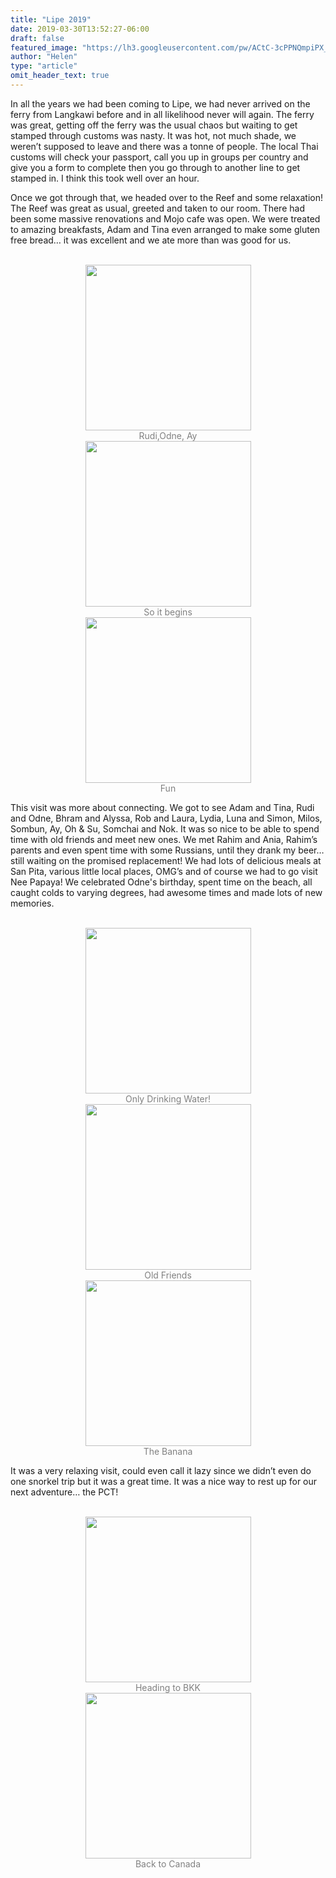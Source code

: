 ```yaml
---
title: "Lipe 2019"
date: 2019-03-30T13:52:27-06:00
draft: false
featured_image: "https://lh3.googleusercontent.com/pw/ACtC-3cPPNQmpiPX_TFRPW6zdcrg57offyYFk0T1VJ1-4CcZ9D-PRS8C8u2snjgddsFRikYMMiW0VfytWr3mJMf9FhsC_JvcX5We1eV28fzu9p9UR4ZZYcbAzn0ARK9KefojjeE2_x7XKwmAChC9oNe1Kj9fpg=w1300-h975-no"
author: "Helen"
type: "article"
omit_header_text: true
---
```


In all the years we had been coming to Lipe, we had never arrived on the ferry from Langkawi before and in all likelihood never will again. The ferry was great, getting off the ferry was the usual chaos but waiting to get stamped through customs was nasty. It was hot, not much shade, we weren’t supposed to leave and there was a tonne of people. The local Thai customs will check your passport, call you up in groups per country and give you a form to complete then you go through to another line to get stamped in. I think this took well over an hour. 

Once we got through that, we headed over to the Reef and some relaxation! The Reef was great as usual, greeted and taken to our room. There had been some massive renovations and Mojo cafe was open. We were treated to amazing breakfasts, Adam and Tina even arranged to make some gluten free bread… it was excellent and we ate more than was good for us. 

</br>
<div style="text-align: center">
  <a style="display:inline-block;text-decoration:none;color: grey;" href="https://photos.google.com/share/AF1QipM98JxULF7ggxbR_jtzQ-yajmB9RBLUFDjcYCNumaJysKxZ86Jnq21tfoeoV4co-g/photo/AF1QipPSAusTpLILy12JzhkT7byH89TsViPPPPI6piah?key=aFlEaXByN1Z2Nk4tVHRWU0lDWVNlQTBTNDd2Mm9R" target="_blank"><img loading="lazy" src="https://lh3.googleusercontent.com/pw/ACtC-3fnT1dOSbcq7wHGCWOox86HaaH0zM2XgbvoVej_Gq0uN_RTIt8fXDoCCIs7IclhO5b_gNE3Tfdh-ZYqxcluN5EEtzxNhc5vyyp9zhGA26ROOfMfcU0AFk1cEAJThyj0lHWLwsUyaYD4tNQpg_fzPp5W6Q=w265-no" width="265" /><div>Rudi,Odne, Ay</div></a>
  <a style="display:inline-block;text-decoration:none;color: grey;" href="https://photos.google.com/share/AF1QipM98JxULF7ggxbR_jtzQ-yajmB9RBLUFDjcYCNumaJysKxZ86Jnq21tfoeoV4co-g/photo/AF1QipP3ZQKXjTh49pm6-DfoH9pQpJof3CdLaId4pbZA?key=aFlEaXByN1Z2Nk4tVHRWU0lDWVNlQTBTNDd2Mm9R" target="_blank"><img loading="lazy" src="https://lh3.googleusercontent.com/pw/ACtC-3c_D8GimzgCMXL0Kaws7xwoQ8sbsME8kEM03rZANk47R8l2ePyoYLRZ2LPFo7Xy_LT68LZlNqoyL-8hzAodptYgO9VcnHC4KwHGsKhJsj8b4HnMGW-d0V2bNAZ44Jf-74NgHU8Mjx3p8uaERZJ3l-fYwQ=w265-no" width="265" /><div>So it begins</div></a>
  <a style="display:inline-block;text-decoration:none;color: grey;" href="https://photos.google.com/share/AF1QipM98JxULF7ggxbR_jtzQ-yajmB9RBLUFDjcYCNumaJysKxZ86Jnq21tfoeoV4co-g/photo/AF1QipNQCDiqON4o2AXP6bcncLOAYoFWcnYN_WFcob8T?key=aFlEaXByN1Z2Nk4tVHRWU0lDWVNlQTBTNDd2Mm9R" target="_blank"><img loading="lazy" src="https://lh3.googleusercontent.com/pw/ACtC-3fTQ3x_yB_3cHvX0M34dsSRVaNhUpKm5IBMNjAkwLLNGnOhXM9V0CG-_LMQQAFBFEapmOKpW8_j6nnUDlrjmo0aDQRil9VPrz8_Gi4t9qISW28VbBjb1Rxttzem9wsQk39916UstN40_KMjvr7MHIX8-w=w265-no" width="265" /><div> Fun</div></a>
</div>

This visit was more about connecting. We got to see Adam and Tina, Rudi and Odne, Bhram and Alyssa, Rob and Laura, Lydia, Luna and Simon, Milos, Sombun, Ay, Oh & Su, Somchai and Nok. It was so nice to be able to spend time with old friends and meet new ones. We met Rahim and Ania, Rahim’s parents and even spent time with some Russians, until they drank my beer… still waiting on the promised replacement! We had lots of delicious meals at San Pita, various little local places, OMG’s and of course we had to go visit Nee Papaya! We celebrated Odne's birthday, spent time on the beach, all caught colds to varying degrees, had awesome times and made lots of new memories. 

</br>
<div style="text-align: center">
  <a style="display:inline-block;text-decoration:none;color: grey;" href="https://photos.google.com/share/AF1QipM98JxULF7ggxbR_jtzQ-yajmB9RBLUFDjcYCNumaJysKxZ86Jnq21tfoeoV4co-g/photo/AF1QipM556Yows98fOyjMrN_tt3nakzUrq4ZrbuBnReg?key=aFlEaXByN1Z2Nk4tVHRWU0lDWVNlQTBTNDd2Mm9R" target="_blank"><img loading="lazy" src="https://lh3.googleusercontent.com/pw/ACtC-3cyZAXysGP7QH84wYp4Izwy0NytpDY2dDQt4hGC6MBhIjJwpF0HyD77SiPv-KZ--WJ5RD0rBDimo-P8jGAbWiN0g9tgCSplmC4qFxJlYGzbOG9BdPkES7AzplhawHUwL8GBfSHXdlch2CuEdtlOzK48CQ=w265-no" width="265" /><div>Only Drinking Water!</div></a>
  <a style="display:inline-block;text-decoration:none;color: grey;" href="https://photos.google.com/share/AF1QipM98JxULF7ggxbR_jtzQ-yajmB9RBLUFDjcYCNumaJysKxZ86Jnq21tfoeoV4co-g/photo/AF1QipMd_0QmIz16nxwr8s-hA-FuL7fOZcrc5TVaRUQw?key=aFlEaXByN1Z2Nk4tVHRWU0lDWVNlQTBTNDd2Mm9R" target="_blank"><img loading="lazy" src="https://lh3.googleusercontent.com/pw/ACtC-3dKEH39aQUPiwhKNe_GvrBjBZQC9PIJoIJKpeV2xglVo9TG8TfRFmWp5nVFt7wOzQcTIeYVrSbBblXTXHLwsQTcbSCynMjR_Dea6BntSnptmS-cNmjupZZtIo5uOJVKkeePMTcEI3SdmqJsf-6eWzyL4Q=w265-no" width="265" /><div>Old Friends</div></a>
  <a style="display:inline-block;text-decoration:none;color: grey;" href="https://photos.google.com/share/AF1QipM98JxULF7ggxbR_jtzQ-yajmB9RBLUFDjcYCNumaJysKxZ86Jnq21tfoeoV4co-g/photo/AF1QipPmkfgzeHDQPkS1xBThQqajxejRSAwyqweMlh60?key=aFlEaXByN1Z2Nk4tVHRWU0lDWVNlQTBTNDd2Mm9R" target="_blank"><img loading="lazy" src="https://lh3.googleusercontent.com/pw/ACtC-3cAJa2XP9qrH9snEap-Fr0m0ZDjj8_IRfBTRSev_q5kxCFekradDhfqFHhh1l-IdYulknmBb6F3GsW_S8noEXc3BRKDUt4Lwuv2VnlAbEBT7PNquWda-jMsoajZ2hPdIkdqtWB2sTMXFxMLT1Wj6KQQ2A=w265-no" width="265" /><div>The Banana</div></a>
 </div>

It was a very relaxing visit, could even call it lazy since we didn’t even do one snorkel trip but it was a great time. It was a nice way to rest up for our next adventure… the PCT!

</br>
<div style="text-align: center">
  <a style="display:inline-block;text-decoration:none;color: grey;" href="https://photos.google.com/share/AF1QipM98JxULF7ggxbR_jtzQ-yajmB9RBLUFDjcYCNumaJysKxZ86Jnq21tfoeoV4co-g/photo/AF1QipP_1o1OcRExMbsAlSbr0ZyUCgABTSMcv0-5sYVi?key=aFlEaXByN1Z2Nk4tVHRWU0lDWVNlQTBTNDd2Mm9R" target="_blank"><img loading="lazy" src="https://lh3.googleusercontent.com/pw/ACtC-3c-xSfHwT2y7D903Q-_cegsmiCLDzj7OsTyqziIS-Izj1PkqPMOUG7WIMfB0Tg5jIvOPV4tUXFOIBf30pyXXpqy3h5F1pDOFebNKRKZ2zb9lAn9JsXwrMhrD5XX-Y1tNTiaCguQ9Iob3q5zTxoQl6xxPw=w265-no" width="265" /><div>Heading to BKK</div></a>
  <a style="display:inline-block;text-decoration:none;color: grey;" href="https://photos.google.com/share/AF1QipM98JxULF7ggxbR_jtzQ-yajmB9RBLUFDjcYCNumaJysKxZ86Jnq21tfoeoV4co-g/photo/AF1QipO2YD1VSNjQzEkbyHnOqtLqlJiLRRp1upGgMURv?key=aFlEaXByN1Z2Nk4tVHRWU0lDWVNlQTBTNDd2Mm9R" target="_blank"><img loading="lazy" src="https://lh3.googleusercontent.com/pw/ACtC-3fPGX1ZpCyW_TS-c-npqA9vuKaz8VqzNJLZ1g5eH4ek9ipSQ-3h6TysKQMz0hn50b4aZF4pKm5Xq--oc7BidhF87Qsagb-u7tGsBBjZWIjx4WXRM2XASFRq1f0miVBxxkJcKRYuzFWRLQaXGpdVpnzhtA=w265-no" width="265" /><div>Back to Canada</div></a>
</div>

